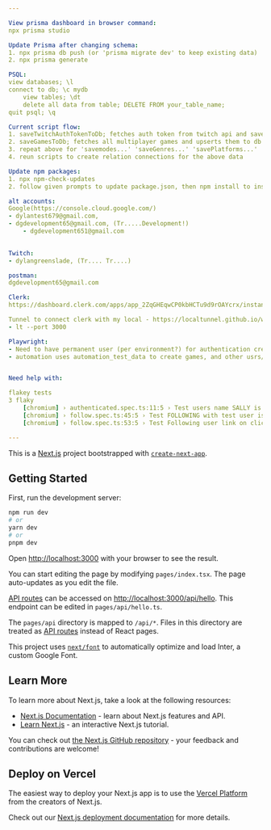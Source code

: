 ```yaml
---

View prisma dashboard in browser command: 
npx prisma studio

Update Prisma after changing schema: 
1. npx prisma db push (or 'prisma migrate dev' to keep existing data)
2. npx prisma generate

PSQL:
view databases; \l
connect to db; \c mydb
    view tables; \dt
    delete all data from table; DELETE FROM your_table_name;
quit psql; \q

Current script flow: 
1. saveTwitchAuthTokenToDb; fetches auth token from twitch api and saves it to db
2. saveGamesToDb; fetches all multiplayer games and upserts them to db
3. repeat above for 'savemodes...' 'saveGenres...' 'savePlatforms...'
4. reun scripts to create relation connections for the above data

Update npm packages:
1. npx npm-check-updates
2. follow given prompts to update package.json, then npm install to install

alt accounts:
Google(https://console.cloud.google.com/) 
- dylantest679@gmail.com, 
- dgdevelopment65@gmail.com, (Tr.....Development!)
    - dgdevelopment651@gmail.com 

    
Twitch:
- dylangreenslade, (Tr.... Tr....)

postman:
dgdevelopment65@gmail.com

Clerk:
https://dashboard.clerk.com/apps/app_2ZqGHEqwCP0kbHCTu9d9rOAYcrx/instances/ins_2ZqGHBR10qDJFiWuVt7xHbCyXWu

Tunnel to connect clerk with my local - https://localtunnel.github.io/www/ as per - https://clerk.com/docs/users/sync-data
- lt --port 3000

Playwright: 
- Need to have permanent user (per environment?) for authentication created in Clerk first (automation1@gbtest.com)
- automation uses automation_test_data to create games, and other usrs/relations


Need help with:

flakey tests
3 flaky
    [chromium] › authenticated.spec.ts:11:5 › Test users name SALLY is displayed beside clerk user menu 
    [chromium] › follow.spec.ts:45:5 › Test FOLLOWING with test user is present ────────────────────
    [chromium] › follow.spec.ts:53:5 › Test Following user link on click displays View Player page with Disconnec

---
```


This is a [Next.js](https://nextjs.org/) project bootstrapped with [`create-next-app`](https://github.com/vercel/next.js/tree/canary/packages/create-next-app).

## Getting Started

First, run the development server:

```bash
npm run dev
# or
yarn dev
# or
pnpm dev
```

Open [http://localhost:3000](http://localhost:3000) with your browser to see the result.

You can start editing the page by modifying `pages/index.tsx`. The page auto-updates as you edit the file.

[API routes](https://nextjs.org/docs/api-routes/introduction) can be accessed on [http://localhost:3000/api/hello](http://localhost:3000/api/hello). This endpoint can be edited in `pages/api/hello.ts`.

The `pages/api` directory is mapped to `/api/*`. Files in this directory are treated as [API routes](https://nextjs.org/docs/api-routes/introduction) instead of React pages.

This project uses [`next/font`](https://nextjs.org/docs/basic-features/font-optimization) to automatically optimize and load Inter, a custom Google Font.

## Learn More

To learn more about Next.js, take a look at the following resources:

- [Next.js Documentation](https://nextjs.org/docs) - learn about Next.js features and API.
- [Learn Next.js](https://nextjs.org/learn) - an interactive Next.js tutorial.

You can check out [the Next.js GitHub repository](https://github.com/vercel/next.js/) - your feedback and contributions are welcome!

## Deploy on Vercel

The easiest way to deploy your Next.js app is to use the [Vercel Platform](https://vercel.com/new?utm_medium=default-template&filter=next.js&utm_source=create-next-app&utm_campaign=create-next-app-readme) from the creators of Next.js.

Check out our [Next.js deployment documentation](https://nextjs.org/docs/deployment) for more details.
